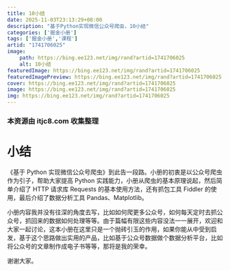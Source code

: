 ```yaml
---
title: 10小结
date: 2025-11-03T23:13:29+08:00
description: "基于Python实现微信公众号爬虫，10小结"
categories: ['掘金小册']
tags: ['掘金小册','课程']
artid: "1741706025"
image:
    path: https://bing.ee123.net/img/rand?artid=1741706025
    alt: 10小结
featuredImage: https://bing.ee123.net/img/rand?artid=1741706025
featuredImagePreview: https://bing.ee123.net/img/rand?artid=1741706025
cover: https://bing.ee123.net/img/rand?artid=1741706025
image: https://bing.ee123.net/img/rand?artid=1741706025
img: https://bing.ee123.net/img/rand?artid=1741706025
---
```


### 本资源由 itjc8.com 收集整理
# 小结
《基于 Python 实现微信公众号爬虫》到此告一段路。小册的初衷是以公众号爬虫作为引子，帮助大家提高 Python 实践能力，小册从爬虫的基本原理说起，然后简单介绍了 HTTP 请求库 Requests 的基本使用方法，还有抓包工具 Fiddler 的使用，最后介绍了数据分析工具 Pandas、Matplotlib。

小册内容我并没有往深的角度去写，比如如何爬更多公众号，如何每天定时去抓公众号，抓回来的数据如何处理等等。由于篇幅有限这些内容没法一一展开，欢迎和大家一起讨论，这本小册在这里只是一个抛砖引玉的作用，如果你能从中受到启发，基于这个思路做出实用的产品，比如基于公众号数据做个数据分析平台，比如将公众号的文章制作成电子书等等，那将是我的荣幸。

谢谢大家。